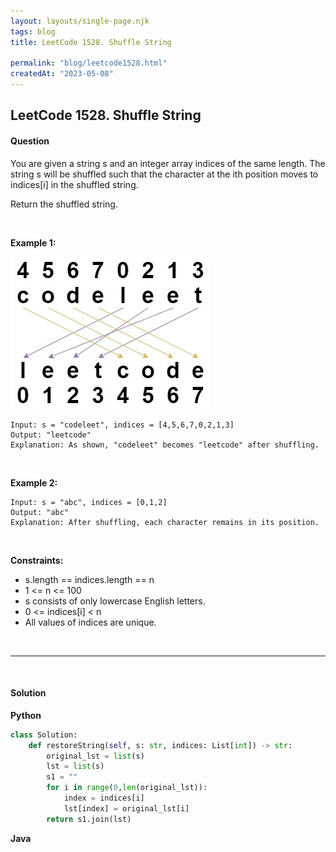 ```yaml
---
layout: layouts/single-page.njk
tags: blog
title: LeetCode 1528. Shuffle String

permalink: "blog/leetcode1528.html"
createdAt: "2023-05-08"
---
```


## LeetCode 1528. Shuffle String


#### Question
You are given a string s and an integer array indices of the same length. The string s will be shuffled such that the character at the ith position moves to indices[i] in the shuffled string.

Return the shuffled string.

<p>&nbsp;</p>

**Example 1:**

<img src="../static/image/1528q1.jpg" alt="1528q1">

    Input: s = "codeleet", indices = [4,5,6,7,0,2,1,3]
    Output: "leetcode"
    Explanation: As shown, "codeleet" becomes "leetcode" after shuffling.

<p>&nbsp;</p>

**Example 2:**

    Input: s = "abc", indices = [0,1,2]
    Output: "abc"
    Explanation: After shuffling, each character remains in its position.

<p>&nbsp;</p>



**Constraints:**



* s.length == indices.length == n
* 1 <= n <= 100
* s consists of only lowercase English letters.
* 0 <= indices[i] < n
* All values of indices are unique.


<p>&nbsp;</p>

---

<p>&nbsp;</p>

#### Solution
**Python**
```Python
class Solution:
    def restoreString(self, s: str, indices: List[int]) -> str:
        original_lst = list(s)
        lst = list(s)
        s1 = ""
        for i in range(0,len(original_lst)):
            index = indices[i]
            lst[index] = original_lst[i]        
        return s1.join(lst)
```

**Java**